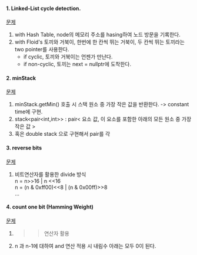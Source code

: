

#### 1. Linked-List cycle detection.  

[문제](https://leetcode.com/problems/linked-list-cycle) 

1) with Hash Table, node의 메모리 주소를 hasing하여 노드 방문을 기록한다.  
2) with Floid's 토끼와 거북이, 한번에 한 칸씩 뛰는 거북이, 두 칸씩 뛰는 토끼라는 two pointer를 사용한다.  
   - if cyclic, 토끼와 거북이는 언젠가 만난다. 
   - if non-cyclic, 토끼는 next = nullptr에 도착한다.  
   
   
#### 2. minStack 
[문제](https://leetcode.com/problems/min-stack/)

1) minStack.getMin() 호출 시 스택 원소 중 가장 작은 값을 반환한다. -> constant time에 구현.  
2) stack<pair<int,int>> : pair< 요소 값, 이 요소를 포함한 아래의 모든 원소 중 가장 작은 값 > 
3) 혹은 double stack 으로 구현해서 pair를 각

#### 3. reverse bits
[문제](https://leetcode.com/problems/reverse-bits/)  

1) 비트연산자를 활용한 divide 방식  
n = n>>16 | n <<16  
   n = (n & 0xff00)<<8 | (n & 0x00ff)>>8   
   ...
   
   
#### 4. count one bit (Hamming Weight)  
[문제](https://leetcode.com/problems/number-of-1-bits/)  

1) >> 연산자 활용  
2) n 과 n-1에 대하여 and 연산 적용 시 내림수 아래는 모두 0이 된다.  


   
